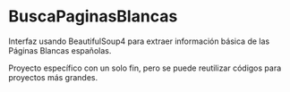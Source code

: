 # BuscaPaginasBlancas

Interfaz usando BeautifulSoup4 para extraer información básica de las Páginas Blancas españolas.

Proyecto específico con un solo fin, pero se puede reutilizar códigos para proyectos más grandes.
